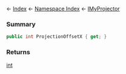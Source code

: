 ← [Index](Api-Index) ← [Namespace Index](Namespace-Index) ← [IMyProjector](Sandbox.ModAPI.Ingame.IMyProjector)

### Summary

```csharp
public int ProjectionOffsetX { get; }
```

### Returns

[int](https://docs.microsoft.com/en-us/dotnet/api/system.int32?view=netframework-4.6)

